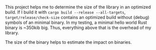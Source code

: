 This project helps me to determine the size of the library in an optimized build.
If I build it with `cargo build --release --all-targets`, `target/release/check-size` contains an
optimized build without (debug) symbols of an minimal binary. In my testing, a minimal hello world
Rust binary is ~350kib big. Thus, everything above that is the overhead of my library.

The size of the binary helps to estimate the impact on binaries.
